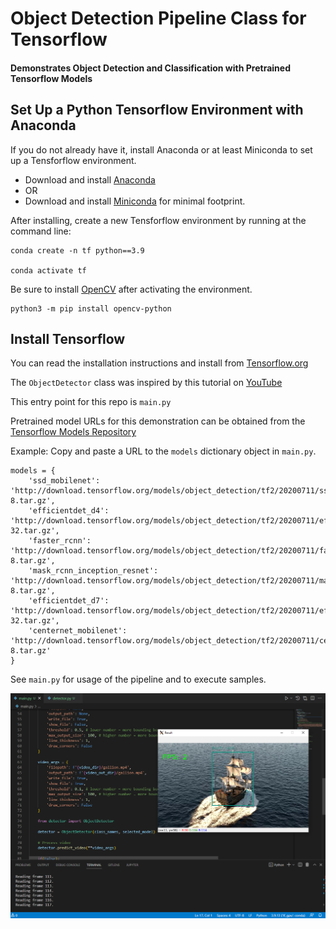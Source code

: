 <h1>Object Detection Pipeline Class for Tensorflow</h1>

<h4>Demonstrates Object Detection and Classification with Pretrained Tensorflow Models</h4>

<h2>Set Up a Python Tensorflow Environment with Anaconda</h2>
<p>If you do not already have it, install Anaconda or at least Miniconda to set up a Tensforflow environment.</p>
<ul>
    <li>Download and install <a href="https://docs.anaconda.com/anaconda/install" target="_blank">Anaconda</a></li>
    <li>OR</li>
    <li>Download and install <a href="https://docs.conda.io/en/latest/miniconda.html" target="_blank">Miniconda</a> for minimal footprint.</li>
</ul>

<p>After installing, create a new Tensforflow environment by running at the command line:</p>

```{bash}
conda create -n tf python==3.9

conda activate tf
```

<p>Be sure to install <a href="https://pypi.org/project/opencv-python/" target="_blank">OpenCV</a> after activating the environment.</p>

```
python3 -m pip install opencv-python
```

<h2>Install Tensorflow</h2>
<p>You can read the installation instructions and install from <a href="https://www.tensorflow.org/install" target="_blank">Tensorflow.org</a></p>

<p>The <code>ObjectDetector</code> class was inspired by this tutorial on <a href="Video tutorial: https://www.youtube.com/watch?v=2yQqg_mXuPQ" target="_blank">YouTube</a></p>

<p>This entry point for this repo is <code>main.py</code></p>

<p>Pretrained model URLs for this demonstration can be obtained from the <a href="https://github.com/tensorflow/models/blob/master/research/object_detection/g3doc/tf2_detection_zoo.md" target="_blank">Tensorflow Models Repository</a></p>

<p>Example: Copy and paste a URL to the <code>models</code> dictionary object in <code>main.py</code>.</p>

```{Python}
models = {
    'ssd_mobilenet': 'http://download.tensorflow.org/models/object_detection/tf2/20200711/ssd_mobilenet_v2_320x320_coco17_tpu-8.tar.gz',
    'efficientdet_d4': 'http://download.tensorflow.org/models/object_detection/tf2/20200711/efficientdet_d4_coco17_tpu-32.tar.gz',
    'faster_rcnn': 'http://download.tensorflow.org/models/object_detection/tf2/20200711/faster_rcnn_resnet50_v1_1024x1024_coco17_tpu-8.tar.gz',
    'mask_rcnn_inception_resnet': 'http://download.tensorflow.org/models/object_detection/tf2/20200711/mask_rcnn_inception_resnet_v2_1024x1024_coco17_gpu-8.tar.gz',
    'efficientdet_d7': 'http://download.tensorflow.org/models/object_detection/tf2/20200711/efficientdet_d7_coco17_tpu-32.tar.gz',
    'centernet_mobilenet': 'http://download.tensorflow.org/models/object_detection/tf2/20200711/centernet_resnet50_v2_512x512_coco17_tpu-8.tar.gz'
}
```

<p>See <code>main.py</code> for usage of the pipeline and to execute samples.</p>

<p><img src="./demo.png" alt="Demonstration Screenshot" /></p>
